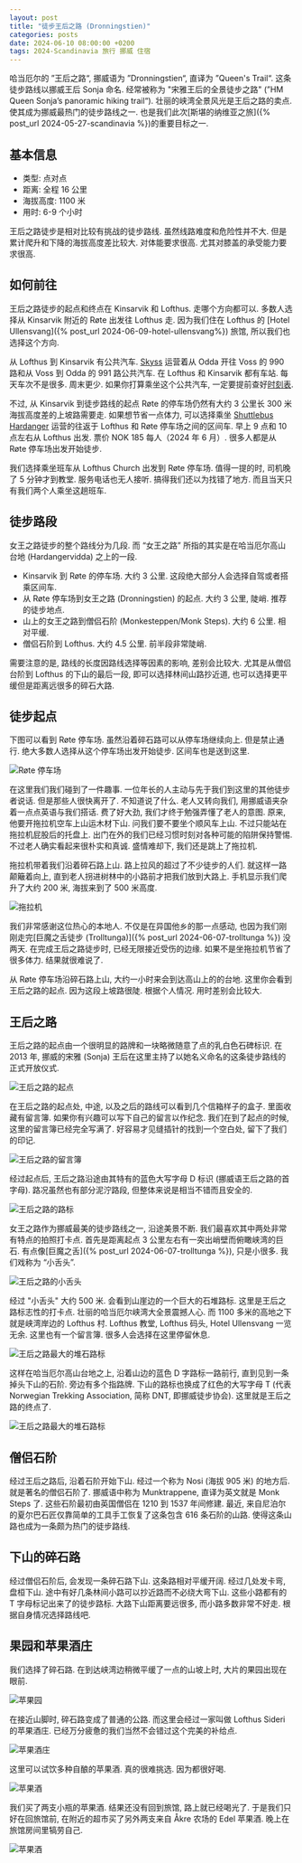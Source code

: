 ```yaml
---
layout: post
title: "徒步王后之路 (Dronningstien)"
categories: posts
date: 2024-06-10 08:00:00 +0200
tags: 2024-Scandinavia 旅行 挪威 住宿
---
```


哈当厄尔的 ”王后之路“, 挪威语为 ”Dronningstien“, 直译为 ”Queen's Trail“. 这条徒步路线以挪威王后 Sonja 命名. 经常被称为 "宋雅王后的全景徒步之路" (”HM Queen Sonja’s panoramic hiking trail“). 壮丽的峡湾全景风光是王后之路的卖点. 使其成为挪威最热门的徒步路线之一. 也是我们此次[斯堪的纳维亚之旅]({% post_url 2024-05-27-scandinavia %})的重要目标之一.

## 基本信息

* 类型: 点对点
* 距离: 全程 16 公里
* 海拔高度: 1100 米
* 用时: 6-9 个小时

王后之路徒步是相对比较有挑战的徒步路线. 虽然线路难度和危险性并不大. 但是累计爬升和下降的海拔高度差比较大. 对体能要求很高. 尤其对膝盖的承受能力要求很高.

## 如何前往

王后之路徒步的起点和终点在 Kinsarvik 和 Lofthus. 走哪个方向都可以. 多数人选择从 Kinsarvik 附近的 Røte 出发往 Lofthus 走. 因为我们住在 Lofthus 的 [Hotel Ullensvang]({% post_url 2024-06-09-hotel-ullensvang%}) 旅馆, 所以我们也选择这个方向.

从 Lofthus 到 Kinsarvik 有公共汽车. [Skyss](https://www.skyss.no/en/) 运营着从 Odda 开往 Voss 的 990 路和从 Voss 到 Odda 的 991 路公共汽车. 在 Lofthus 和 Kinsarvik 都有车站. 每天车次不是很多. 周末更少. 如果你打算乘坐这个公共汽车, 一定要提前查好[时刻表](https://www.skyss.no/globalassets/reise/rutetabellar/buss/haustruter/hardanger-og-voss/990.pdf).

不过, 从 Kinsarvik 到徒步路线的起点 Røte 的停车场仍然有大约 3 公里长 300 米海拔高度差的上坡路需要走. 如果想节省一点体力, 可以选择乘坐 [Shuttlebus Hardanger](https://www.shuttlebushardanger.no/) 运营的往返于 Lofthus 和 Røte 停车场之间的区间车. 早上 9 点和 10 点左右从 Lofthus 出发. 票价 NOK 185 每人（2024 年 6 月）. 很多人都是从 Røte 停车场出发开始徒步.

我们选择乘坐班车从 Lofthus Church 出发到 Røte 停车场. 值得一提的时, 司机晚了 5 分钟才到教堂. 服务电话也无人接听. 搞得我们还以为找错了地方. 而且当天只有我们两个人乘坐这趟班车.

## 徒步路段

女王之路徒步的整个路线分为几段. 而 “女王之路” 所指的其实是在哈当厄尔高山台地 (Hardangervidda) 之上的一段.

* Kinsarvik 到 Røte 的停车场. 大约 3 公里. 这段绝大部分人会选择自驾或者搭乘区间车.
* 从 Røte 停车场到女王之路 (Dronningstien) 的起点. 大约 3 公里, 陡峭. 推荐的徒步地点.
* 山上的女王之路到僧侣石阶 (Monkesteppen/Monk Steps). 大约 6 公里. 相对平缓.
* 僧侣石阶到 Lofthus. 大约 4.5 公里. 前半段非常陡峭.

需要注意的是, 路线的长度因路线选择等因素的影响, 差别会比较大. 尤其是从僧侣台阶到 Lofthus 的下山的最后一段, 即可以选择林间山路抄近道, 也可以选择更平缓但是距离远很多的碎石大路. 

## 徒步起点

下图可以看到 Røte 停车场. 虽然沿着碎石路可以从停车场继续向上. 但是禁止通行. 绝大多数人选择从这个停车场出发开始徒步. 区间车也是送到这里.

![Røte 停车场](/assets/images/2024/scandinavia/dronningstien/røte-parking.jpeg)

在这里我们我们碰到了一件趣事. 一位年长的人主动与先于我们到这里的其他徒步者说话. 但是那些人很快离开了. 不知道说了什么. 老人又转向我们, 用挪威语夹杂着一点点英语与我们搭话. 费了好大劲, 我们才终于勉强弄懂了老人的意图. 原来, 他要开拖拉机空车上山运木材下山. 问我们要不要坐个顺风车上山. 不过只能站在拖拉机屁股后的托盘上. 出门在外的我们已经习惯时刻对各种可能的陷阱保持警惕. 不过老人确实看起来很朴实和真诚. 盛情难却下, 我们还是跳上了拖拉机. 

拖拉机带着我们沿着碎石路上山. 路上拉风的超过了不少徒步的人们. 就这样一路颠簸着向上, 直到老人拐进树林中的小路前才把我们放到大路上. 手机显示我们爬升了大约 200 米, 海拔来到了 500 米高度. 

![拖拉机](/assets/images/2024/scandinavia/dronningstien/tractor.jpeg)

我们非常感谢这位热心的本地人. 不仅是在异国他乡的那一点感动, 也因为我们刚刚走完[巨魔之舌徒步 (Trolltunga)]({% post_url 2024-06-07-trolltunga %}) 没两天. 在完成王后之路徒步时, 已经无限接近受伤的边缘. 如果不是坐拖拉机节省了很多体力. 结果就很难说了.

从 Røte 停车场沿碎石路上山, 大约一小时来会到达高山上的的台地. 这里你会看到王后之路的起点. 因为这段上坡路很陡. 根据个人情况. 用时差别会比较大.

## 王后之路

王后之路的起点由一个很明显的路牌和一块略微随意了点的乳白色石碑标识. 在 2013 年, 挪威的宋雅 (Sonja) 王后在这里主持了以她名义命名的这条徒步路线的正式开放仪式.

![王后之路的起点](/assets/images/2024/scandinavia/dronningstien/trail-start.jpeg)

在王后之路的起点处, 中途, 以及之后的路线可以看到几个信箱样子的盒子. 里面收藏有留言簿. 如果你有兴趣可以写下自己的留言以作纪念. 我们在到了起点的时候, 这里的留言簿已经完全写满了. 好容易才见缝插针的找到一个空白处, 留下了我们的印记.

![王后之路的留言簿](/assets/images/2024/scandinavia/dronningstien/guestbook.jpeg)

经过起点后, 王后之路沿途由其特有的蓝色大写字母 D 标识 (挪威语王后之路的首字母). 路况虽然也有部分泥泞路段, 但整体来说是相当不错而且安全的.

![王后之路的路标](/assets/images/2024/scandinavia/dronningstien/trail-marker.jpeg)

女王之路作为挪威最美的徒步路线之一, 沿途美景不断. 我们最喜欢其中两处非常有特点的拍照打卡点. 首先是距离起点 3 公里左右有一突出峭壁而俯瞰峡湾的巨石. 有点像[巨魔之舌]({% post_url 2024-06-07-trolltunga %}), 只是小很多. 我们戏称为 “小舌头”. 

![王后之路的小舌头](/assets/images/2024/scandinavia/dronningstien/rock-formation.jpeg)

经过 "小舌头" 大约 500 米. 会看到山崖边的一个巨大的石堆路标. 这里是王后之路标志性的打卡点. 壮丽的哈当厄尔峡湾大全景震撼人心. 而 1100 多米的高地之下就是峡湾岸边的 Lofthus 村. Lofthus 教堂, Lofthus 码头, Hotel Ullensvang 一览无余. 这里也有一个留言簿. 很多人会选择在这里停留休息.

![王后之路最大的堆石路标](/assets/images/2024/scandinavia/dronningstien/cairn.jpeg)

这样在哈当厄尔高山台地之上, 沿着山边的蓝色 D 字路标一路前行, 直到见到一条掉头下山的石阶. 旁边有多个指路牌. 下山的路标也换成了红色的大写字母 T (代表 Norwegian Trekking Association, 简称 DNT, 即挪威徒步协会). 这里就是王后之路的终点了.

![王后之路最大的堆石路标](/assets/images/2024/scandinavia/dronningstien/trail-end.jpeg)

## 僧侣石阶

经过王后之路后, 沿着石阶开始下山. 经过一个称为 Nosi (海拔 905 米) 的地方后. 就是著名的僧侣石阶了. 挪威语中称为 Munktrappene, 直译为英文就是 Monk Steps 了. 这些石阶最初由英国僧侣在 1210 到 1537 年间修建. 最近, 来自尼泊尔的夏尔巴石匠仅靠简单的工具手工恢复了这条包含 616 条石阶的山路. 使得这条山路也成为一条颇为热门的徒步路线.

## 下山的碎石路

经过僧侣石阶后, 会发现一条碎石路下山. 这条路相对平缓开阔. 经过几处发卡弯, 盘桓下山. 途中有好几条林间小路可以抄近路而不必绕大弯下山. 这些小路都有的 T 字母标记出来了的徒步路标. 大路下山距离要远很多, 而小路多数非常不好走. 根据自身情况选择路线吧.

## 果园和苹果酒庄

我们选择了碎石路. 在到达峡湾边稍微平缓了一点的山坡上时, 大片的果园出现在眼前. 

![苹果园](/assets/images/2024/scandinavia/dronningstien/apples.jpeg)

在接近山脚时, 碎石路变成了普通的公路. 而这里会经过一家叫做 Lofthus Sideri 的苹果酒庄. 已经万分疲惫的我们当然不会错过这个完美的补给点. 

![苹果酒庄](/assets/images/2024/scandinavia/dronningstien/lofthus-sideri.jpeg)

这里可以试饮多种自酿的苹果酒. 真的很难挑选. 因为都很好喝.

![苹果酒](/assets/images/2024/scandinavia/dronningstien/ciders.jpeg)

我们买了两支小瓶的苹果酒. 结果还没有回到旅馆, 路上就已经喝光了. 于是我们只好在回旅馆前, 在附近的超市买了另外两支来自 Åkre 农场的 Edel 苹果酒. 晚上在旅馆房间里犒劳自己.

![苹果酒](/assets/images/2024/scandinavia/dronningstien/edel.jpeg)
